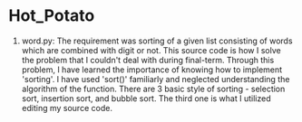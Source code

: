 # Hot_Potato

1) word.py: The requirement was sorting of a given list consisting of words which are combined with digit or not. This source code is how I solve the problem that I couldn't deal with during final-term. Through this problem, I have learned the importance of knowing how to implement 'sorting'. I have used 'sort()' familiarly and neglected understanding the algorithm of the function. There are 3 basic style of sorting - selection sort, insertion sort, and bubble sort. The third one is what I utilized editing my source code.
